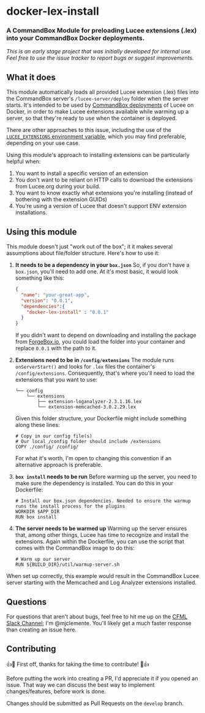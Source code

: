 # docker-lex-install
### A CommandBox Module for preloading Lucee extensions (.lex) into your CommandBox Docker deployments.

_This is an early stage project that was initially developed for internal use. Feel free to use the issue tracker to report bugs or suggest improvements._

## What it does
This module automatically loads all provided Lucee extension (.lex) files into the CommandBox server's `/lucee-server/deploy` folder when the server starts. It's intended to be used by [CommandBox deployments](https://hub.docker.com/r/ortussolutions/commandbox/) of Lucee on Docker, in order to make Lucee extensions available while warming up a server, so that they're ready to use when the container is deployed.

There are other approaches to this issue, including the use of the [`LUCEE_EXTENSIONS` environment variable](https://labs.daemon.com.au/t/installing-the-memcached-extension-for-lucee-5-x/319), which you may find preferable, depending on your use case.

Using this module's approach to installing extensions can be particularly helpful when:
1. You want to install a specific version of an extension
2. You don't want to be reliant on HTTP calls to download the extensions from Lucee.org during your build.
3. You want to know exactly what extensions you're installing (instead of bothering with the extension GUIDs)
4. You're using a version of Lucee that doesn't support ENV extension installations.

## Using this module
This module doesn't just "work out of the box"; it it makes several assumptions about file/folder structure. Here's how to use it:

1. __It needs to be a dependency in your `box.json`__
  So, if you don't have a `box.json`, you'll need to add one. At it's most basic, it would look something like this:
    ```json
    {
      "name": "your-great-app",
      "version": "0.0.1",
      "dependencies":{
        "docker-lex-install" : "0.0.1"
      }
    }
    ```
    If you didn't want to depend on downloading and installing the package from [ForgeBox.io](https://www.forgebox.io/), you could load the folder into your container and replace `0.0.1` with the path to it.

2. __Extensions need to be in `/config/extensions`__
  The module runs `onServerStart()` and looks for `.lex` files the container's `/config/extensions`. Consequently, that's where you'll need to load the extensions that you want to use:
    ```
    └── config
        └── extensions
            ├── extension-loganalyzer-2.3.1.16.lex
            └── extension-memcached-3.0.2.29.lex
    ```
    Given this folder structure, your Dockerfile might include something along these lines:
    ```
    # Copy in our config file(s)
    # Our local /config folder should include /extensions
    COPY ./config/ /config/
    ```
    For what it's worth, I'm open to changing this convention if an alternative approach is preferable.
3. __`box install` needs to be run__
  Before warming up the server, you need to make sure the dependency is installed. You can do this in your Dockerfile:
    ```
    # Install our box.json dependencies. Needed to ensure the warmup runs the install process for the plugins
    WORKDIR $APP_DIR
    RUN box install
    ```
4. __The server needs to be warmed up__
  Warming up the server ensures that, among other things, Lucee has time to recognize and install the extensions. Again within the Dockerfile, you can use the script that comes with the CommandBox image to do this:
    ```
    # Warm up our server
    RUN ${BUILD_DIR}/util/warmup-server.sh
    ```


When set up correctly, this example would result in the CommandBox Lucee server starting with the Memcached and Log Analyzer extensions installed.

## Questions
For questions that aren't about bugs, feel free to hit me up on the [CFML Slack Channel](http://cfml-slack.herokuapp.com); I'm @mjclemente. You'll likely get a much faster response than creating an issue here.

## Contributing
:+1::tada: First off, thanks for taking the time to contribute! :tada::+1:

Before putting the work into creating a PR, I'd appreciate it if you opened an issue. That way we can discuss the best way to implement changes/features, before work is done.

Changes should be submitted as Pull Requests on the `develop` branch.